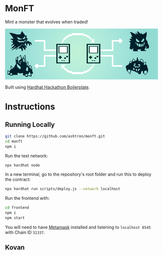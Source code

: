 # MonFT

Mint a monster that evolves when traded!

![Trade Evolution](/frontend/src/pokemonbiology_linktrade.png)

Built using [Hardhat Hackathon Boilerplate](https://github.com/nomiclabs/hardhat-hackathon-boilerplate).

# Instructions

## Running Locally

```sh
git clone https://github.com/ashtron/monft.git
cd monft
npm i
```

Run the test network:

```sh
npx hardhat node
```

In a new terminal, go to the repository's root folder and run this to
deploy the contract:

```sh
npx hardhat run scripts/deploy.js --network localhost
```

Run the frontend with:

```sh
cd frontend
npm i
npm start
```
You will need to have [Metamask](https://metamask.io) installed and listening to
`localhost 8545` with Chain ID `31337`.

## Kovan
